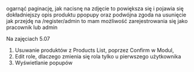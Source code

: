 ogarnąć paginację, jak nacisnę na zdjęcie to powiększa się i pojawia się dokładniejszy opis produktu
ppopupy oraz podwójna zgoda na usunięcie
jak przejdę na /register/admin to mam możliwość zarejestrowania się jako pracownik lub admin 


Na zajęciach 5.07
1. Usuwanie produktów z Products List, poprzez Confirm w Modul,
2. Edit role, dlaczego zmienia się rola tylko u pierwszego użytkownika
3. Wyświetlanie popupów 